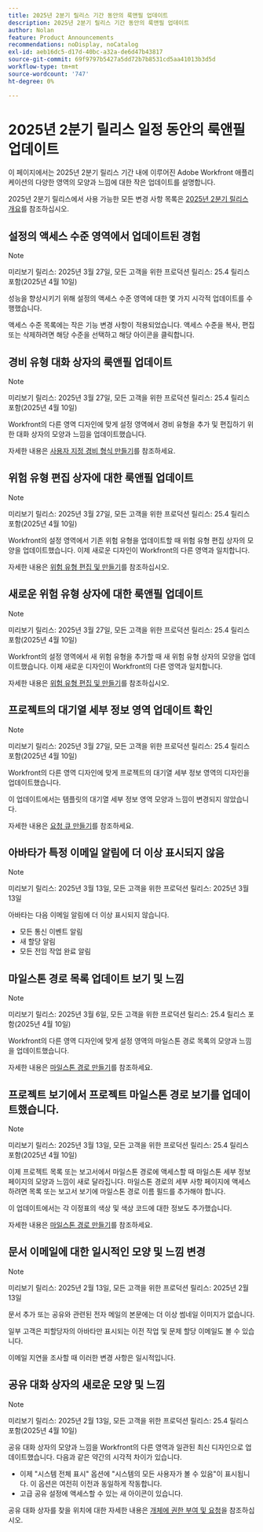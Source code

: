 ```yaml
---
title: 2025년 2분기 릴리스 기간 동안의 룩앤필 업데이트
description: 2025년 2분기 릴리스 기간 동안의 룩앤필 업데이트
author: Nolan
feature: Product Announcements
recommendations: noDisplay, noCatalog
exl-id: aeb16dc5-d17d-40bc-a32a-de6d47b43817
source-git-commit: 69f9797b5427a5dd72b7b8531cd5aa41013b3d5d
workflow-type: tm+mt
source-wordcount: '747'
ht-degree: 0%

---
```


# 2025년 2분기 릴리스 일정 동안의 룩앤필 업데이트

이 페이지에서는 2025년 2분기 릴리스 기간 내에 이루어진 Adobe Workfront 애플리케이션의 다양한 영역의 모양과 느낌에 대한 작은 업데이트를 설명합니다.

2025년 2분기 릴리스에서 사용 가능한 모든 변경 사항 목록은 [2025년 2분기 릴리스 개요](/help/quicksilver/product-announcements/product-releases/25-q2-release-activity/25-q2-release-overview.md)를 참조하십시오.

## 설정의 액세스 수준 영역에서 업데이트된 경험

>[!NOTE]
>
>미리보기 릴리스: 2025년 3월 27일, 모든 고객을 위한 프로덕션 릴리스: 25.4 릴리스 포함(2025년 4월 10일)

성능을 향상시키기 위해 설정의 액세스 수준 영역에 대한 몇 가지 시각적 업데이트를 수행했습니다.

액세스 수준 목록에는 작은 기능 변경 사항이 적용되었습니다. 액세스 수준을 복사, 편집 또는 삭제하려면 해당 수준을 선택하고 해당 아이콘을 클릭합니다.


## 경비 유형 대화 상자의 룩앤필 업데이트

>[!NOTE]
>
>미리보기 릴리스: 2025년 3월 27일, 모든 고객을 위한 프로덕션 릴리스: 25.4 릴리스 포함(2025년 4월 10일)

Workfront의 다른 영역 디자인에 맞게 설정 영역에서 경비 유형을 추가 및 편집하기 위한 대화 상자의 모양과 느낌을 업데이트했습니다.

자세한 내용은 [사용자 지정 경비 형식 만들기](/help/quicksilver/administration-and-setup/set-up-workfront/configure-system-defaults/create-custom-expense-types.md)를 참조하세요.

## 위험 유형 편집 상자에 대한 룩앤필 업데이트

>[!NOTE]
>
>미리보기 릴리스: 2025년 3월 27일, 모든 고객을 위한 프로덕션 릴리스: 25.4 릴리스 포함(2025년 4월 10일)

Workfront의 설정 영역에서 기존 위험 유형을 업데이트할 때 위험 유형 편집 상자의 모양을 업데이트했습니다. 이제 새로운 디자인이 Workfront의 다른 영역과 일치합니다.

자세한 내용은 [위험 유형 편집 및 만들기](/help/quicksilver/administration-and-setup/set-up-workfront/configure-system-defaults/edit-create-risk-types.md)를 참조하십시오.

## 새로운 위험 유형 상자에 대한 룩앤필 업데이트

>[!NOTE]
>
>미리보기 릴리스: 2025년 3월 27일, 모든 고객을 위한 프로덕션 릴리스: 25.4 릴리스 포함(2025년 4월 10일)

Workfront의 설정 영역에서 새 위험 유형을 추가할 때 새 위험 유형 상자의 모양을 업데이트했습니다. 이제 새로운 디자인이 Workfront의 다른 영역과 일치합니다.

자세한 내용은 [위험 유형 편집 및 만들기](/help/quicksilver/administration-and-setup/set-up-workfront/configure-system-defaults/edit-create-risk-types.md)를 참조하십시오.

## 프로젝트의 대기열 세부 정보 영역 업데이트 확인

>[!NOTE]
>
>미리보기 릴리스: 2025년 3월 27일, 모든 고객을 위한 프로덕션 릴리스: 25.4 릴리스 포함(2025년 4월 10일)

Workfront의 다른 영역 디자인에 맞게 프로젝트의 대기열 세부 정보 영역의 디자인을 업데이트했습니다.

이 업데이트에서는 템플릿의 대기열 세부 정보 영역 모양과 느낌이 변경되지 않았습니다.

자세한 내용은 [요청 큐 만들기](/help/quicksilver/manage-work/requests/create-and-manage-request-queues/create-request-queue.md)를 참조하세요.

## 아바타가 특정 이메일 알림에 더 이상 표시되지 않음

>[!NOTE]
>
>미리보기 릴리스: 2025년 3월 13일, 모든 고객을 위한 프로덕션 릴리스: 2025년 3월 13일


아바타는 다음 이메일 알림에 더 이상 표시되지 않습니다.

* 모든 통신 이벤트 알림
* 새 할당 알림
* 모든 전임 작업 완료 알림

## 마일스톤 경로 목록 업데이트 보기 및 느낌

>[!NOTE]
>
>미리보기 릴리스: 2025년 3월 6일, 모든 고객을 위한 프로덕션 릴리스: 25.4 릴리스 포함(2025년 4월 10일)

Workfront의 다른 영역 디자인에 맞게 설정 영역의 마일스톤 경로 목록의 모양과 느낌을 업데이트했습니다.

자세한 내용은 [마일스톤 경로 만들기](/help/quicksilver/administration-and-setup/customize-workfront/configure-approval-milestone-processes/create-milestone-path.md)를 참조하세요.

## 프로젝트 보기에서 프로젝트 마일스톤 경로 보기를 업데이트했습니다.

>[!NOTE]
>
>미리보기 릴리스: 2025년 3월 13일, 모든 고객을 위한 프로덕션 릴리스: 25.4 릴리스 포함(2025년 4월 10일)

이제 프로젝트 목록 또는 보고서에서 마일스톤 경로에 액세스할 때 마일스톤 세부 정보 페이지의 모양과 느낌이 새로 달라집니다. 마일스톤 경로의 세부 사항 페이지에 액세스하려면 목록 또는 보고서 보기에 마일스톤 경로 이름 필드를 추가해야 합니다.

이 업데이트에서는 각 이정표의 색상 및 색상 코드에 대한 정보도 추가했습니다.

자세한 내용은 [마일스톤 경로 만들기](/help/quicksilver/administration-and-setup/customize-workfront/configure-approval-milestone-processes/create-milestone-path.md)를 참조하세요.

## 문서 이메일에 대한 일시적인 모양 및 느낌 변경

>[!NOTE]
>
>미리보기 릴리스: 2025년 2월 13일, 모든 고객을 위한 프로덕션 릴리스: 2025년 2월 13일

문서 추가 또는 공유와 관련된 전자 메일의 본문에는 더 이상 썸네일 이미지가 없습니다.

일부 고객은 피할당자의 아바타만 표시되는 이전 작업 및 문제 할당 이메일도 볼 수 있습니다.

이메일 지연을 조사할 때 이러한 변경 사항은 일시적입니다.

## 공유 대화 상자의 새로운 모양 및 느낌

>[!NOTE]
>
>미리보기 릴리스: 2025년 2월 13일, 모든 고객을 위한 프로덕션 릴리스: 25.4 릴리스 포함(2025년 4월 10일)

공유 대화 상자의 모양과 느낌을 Workfront의 다른 영역과 일관된 최신 디자인으로 업데이트했습니다. 다음과 같은 약간의 시각적 차이가 있습니다.

* 이제 &quot;시스템 전체 표시&quot; 옵션에 &quot;시스템의 모든 사용자가 볼 수 있음&quot;이 표시됩니다. 이 옵션은 여전히 이전과 동일하게 작동합니다.
* 고급 공유 설정에 액세스할 수 있는 새 아이콘이 있습니다.

공유 대화 상자를 찾을 위치에 대한 자세한 내용은 [개체에 권한 부여 및 요청](/help/quicksilver/workfront-basics/grant-and-request-access-to-objects/grant-and-request-access-to-objects.md)을 참조하십시오.
